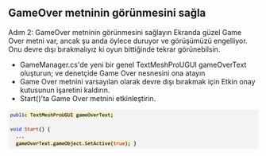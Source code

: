 ## GameOver metninin görünmesini sağla

Adım 2: GameOver metninin görünmesini sağlayın Ekranda güzel Game Over metni var, ancak şu anda öylece duruyor ve görüşümüzü engelliyor. Onu devre dışı bırakmalıyız ki oyun bittiğinde tekrar görünebilsin.

- GameManager.cs'de yeni bir genel TextMeshProUGUI gameOverText oluşturun; ve denetçide Game Over nesnesini ona atayın
- Game Over metnini varsayılan olarak devre dışı bırakmak için Etkin onay kutusunun işaretini kaldırın.
- Start()'ta Game Over metnini etkinleştirin.

![figures](https://raw.githubusercontent.com/Kodluyoruz/taskforce/main/unity-junior-programmer/make-gameOver-text-appear/figures/CWC_B.3.4_image1.png)
